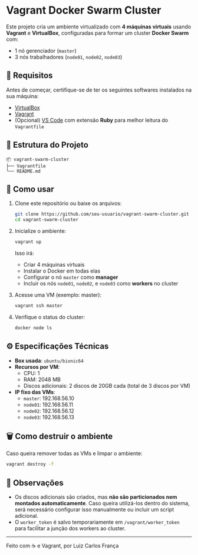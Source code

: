 # Vagrant Docker Swarm Cluster

Este projeto cria um ambiente virtualizado com **4 máquinas virtuais** usando **Vagrant** e **VirtualBox**, configuradas para formar um cluster **Docker Swarm** com:

- 1 nó gerenciador (`master`)
- 3 nós trabalhadores (`node01`, `node02`, `node03`)

## 🔧 Requisitos

Antes de começar, certifique-se de ter os seguintes softwares instalados na sua máquina:

- [VirtualBox](https://www.virtualbox.org/)
- [Vagrant](https://www.vagrantup.com/)
- (Opcional) [VS Code](https://code.visualstudio.com/) com extensão **Ruby** para melhor leitura do `Vagrantfile`

## 📁 Estrutura do Projeto

```
📦 vagrant-swarm-cluster
├── Vagrantfile
└── README.md
```

## 🚀 Como usar

1. Clone este repositório ou baixe os arquivos:
   ```bash
   git clone https://github.com/seu-usuario/vagrant-swarm-cluster.git
   cd vagrant-swarm-cluster
   ```

2. Inicialize o ambiente:
   ```bash
   vagrant up
   ```

   Isso irá:
   - Criar 4 máquinas virtuais
   - Instalar o Docker em todas elas
   - Configurar o nó `master` como **manager**
   - Incluir os nós `node01`, `node02`, e `node03` como **workers** no cluster

3. Acesse uma VM (exemplo: master):
   ```bash
   vagrant ssh master
   ```

4. Verifique o status do cluster:
   ```bash
   docker node ls
   ```

## ⚙️ Especificações Técnicas

- **Box usada**: `ubuntu/bionic64`
- **Recursos por VM**:
  - CPU: 1
  - RAM: 2048 MB
  - Discos adicionais: 2 discos de 20GB cada (total de 3 discos por VM)
- **IP fixo das VMs**:
  - `master`: 192.168.56.10
  - `node01`: 192.168.56.11
  - `node02`: 192.168.56.12
  - `node03`: 192.168.56.13

## 🗑️ Como destruir o ambiente

Caso queira remover todas as VMs e limpar o ambiente:

```bash
vagrant destroy -f
```

## 📝 Observações

- Os discos adicionais são criados, mas **não são particionados nem montados automaticamente**. Caso queira utilizá-los dentro do sistema, será necessário configurar isso manualmente ou incluir um script adicional.
- O `worker_token` é salvo temporariamente em `/vagrant/worker_token` para facilitar a junção dos workers ao cluster.

---

Feito com ☕ e Vagrant, por Luiz Carlos França